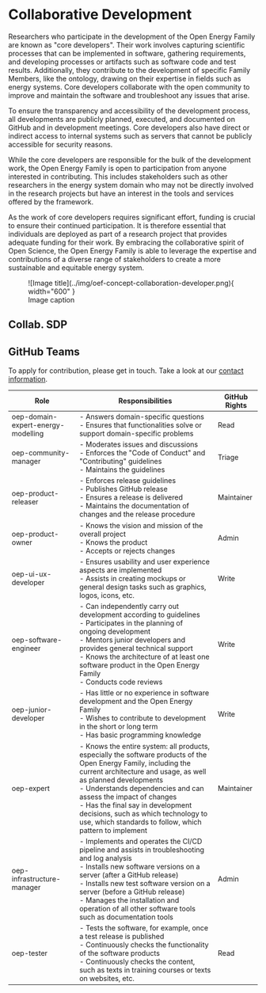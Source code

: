 # Collaborative Development

Researchers who participate in the development of the Open Energy Family are 
known as "core developers". Their work involves capturing scientific processes 
that can be implemented in software, gathering requirements, and developing 
processes or artifacts such as software code and test results. 
Additionally, they contribute to the development of specific Family Members, 
like the ontology, drawing on their expertise in fields such as energy systems. 
Core developers collaborate with the open community to improve and maintain the 
software and troubleshoot any issues that arise.

To ensure the transparency and accessibility of the development process, 
all developments are publicly planned, executed, and documented on GitHub and 
in development meetings. 
Core developers also have direct or indirect access to internal systems such as 
servers that cannot be publicly accessible for security reasons.

While the core developers are responsible for the bulk of the development work, 
the Open Energy Family is open to participation from anyone interested in 
contributing. 
This includes stakeholders such as other researchers in the energy system 
domain who may not be directly involved in the research projects but have an 
interest in the tools and services offered by the framework.

As the work of core developers requires significant effort, funding is crucial 
to ensure their continued participation. It is therefore essential that 
individuals are deployed as part of a research project that provides adequate 
funding for their work. By embracing the collaborative spirit of Open Science, 
the Open Energy Family is able to leverage the expertise and contributions of a 
diverse range of stakeholders to create a more sustainable and 
equitable energy system.

<figure markdown>
  ![Image title](../img/oef-concept-collaboration-developer.png){ width="600" }
  <figcaption>Image caption</figcaption>
</figure>

## Collab. SDP

## GitHub Teams

To apply for contribution, please get in touch. Take a look at our [contact information](contact.md).

| Role                      | Responsibilities                                                                                                          | GitHub Rights |
|---------------------------|---------------------------------------------------------------------------------------------------------------------------|---------------|
| oep-domain-expert-energy-modelling | - Answers domain-specific questions<br>- Ensures that functionalities solve or support domain-specific problems           | Read          |
| oep-community-manager     | - Moderates issues and discussions<br>- Enforces the "Code of Conduct" and "Contributing" guidelines<br>- Maintains the guidelines       | Triage        |
| oep-product-releaser      | - Enforces release guidelines<br>- Publishes GitHub release<br>- Ensures a release is delivered<br>- Maintains the documentation of changes and the release procedure | Maintainer    |
| oep-product-owner         | - Knows the vision and mission of the overall project<br>- Knows the product<br>- Accepts or rejects changes              | Admin         |
| oep-ui-ux-developer       | - Ensures usability and user experience aspects are implemented<br>- Assists in creating mockups or general design tasks such as graphics, logos, icons, etc. | Write         |
| oep-software-engineer     | - Can independently carry out development according to guidelines<br>- Participates in the planning of ongoing development<br>- Mentors junior developers and provides general technical support<br>- Knows the architecture of at least one software product in the Open Energy Family<br>- Conducts code reviews | Write         |
| oep-junior-developer      | - Has little or no experience in software development and the Open Energy Family<br>- Wishes to contribute to development in the short or long term<br>- Has basic programming knowledge | Write         |
| oep-expert                | - Knows the entire system: all products, especially the software products of the Open Energy Family, including the current architecture and usage, as well as planned developments<br>- Understands dependencies and can assess the impact of changes<br>- Has the final say in development decisions, such as which technology to use, which standards to follow, which pattern to implement | Maintainer    |
| oep-infrastructure-manager | - Implements and operates the CI/CD pipeline and assists in troubleshooting and log analysis<br>- Installs new software versions on a server (after a GitHub release)<br>- Installs new test software version on a server (before a GitHub release)<br>- Manages the installation and operation of all other software tools such as documentation tools | Admin         |
| oep-tester                | - Tests the software, for example, once a test release is published<br>- Continuously checks the functionality of the software products<br>- Continuously checks the content, such as texts in training courses or texts on websites, etc. | Read          |


